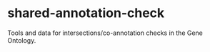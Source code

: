 # shared-annotation-check

Tools and data for intersections/co-annotation checks in the Gene Ontology.
